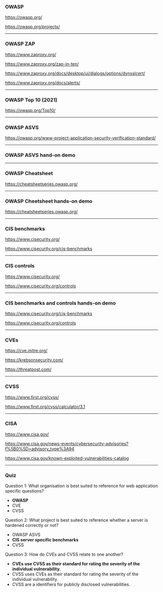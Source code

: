 ### OWASP

https://owasp.org/

https://owasp.org/projects/

---

### OWASP ZAP

https://www.zaproxy.org/

https://www.zaproxy.org/zap-in-ten/

https://www.zaproxy.org/docs/desktop/ui/dialogs/options/dynsslcert/

https://www.zaproxy.org/docs/alerts/

---

### OWASP Top 10 (2021)

https://owasp.org/Top10/

---

### OWASP ASVS

https://owasp.org/www-project-application-security-verification-standard/

---

### OWASP ASVS hand-on demo

---

### OWASP Cheatsheet

https://cheatsheetseries.owasp.org/

---

### OWASP Cheetsheet hands-on demo

https://cheatsheetseries.owasp.org/

---

### CIS benchmarks

https://www.cisecurity.org/

https://www.cisecurity.org/cis-benchmarks

---

### CIS controls

https://www.cisecurity.org/

https://www.cisecurity.org/controls

---

### CIS benchmarks and controls hands-on demo

https://www.cisecurity.org/cis-benchmarks

https://www.cisecurity.org/controls

---

### CVEs

https://cve.mitre.org/

https://krebsonsecurity.com/

https://threatpost.com/

---

### CVSS

https://www.first.org/cvss/

https://www.first.org/cvss/calculator/3.1

---

### CISA

https://www.cisa.gov/

https://www.cisa.gov/news-events/cybersecurity-advisories?f%5B0%5D=advisory_type%3A94

https://www.cisa.gov/known-exploited-vulnerabilities-catalog

---

### Quiz

Question 1:
What organisation is best suited to reference for web application specific questions?
- **OWASP**
- CVE
- CVSS

Question 2:
What project is best suited to reference whether a server is hardened correctly or not?
- OWASP ASVS
- **CIS server specific benchmarks**
- CVSS

Question 3:
How do CVEs and CVSS relate to one another?
- **CVEs use CVSS as their standard for rating the severity of the individual vulnerability.**
- CVSS uses CVEs as their standard for rating the severity of the individual vulnerability.
- CVSS are a identifiers for publicly disclosed vulnerabilities.